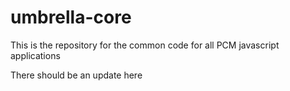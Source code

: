 # umbrella-core

This is the repository for the common code for all PCM javascript applications

There should be an update here